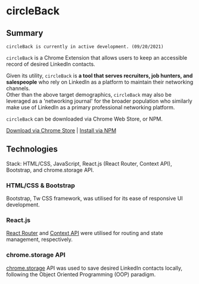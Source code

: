 # circleBack

## Summary

`circleBack is currently in active development. (09/20/2021)`

`circleBack` is a Chrome Extension that allows users to keep an accessible record of desired LinkedIn contacts.

Given its utility, `circleBack` is **a tool that serves recruiters, job hunters, and salespeople** who rely on LinkedIn as a platform to maintain their networking channels.\
Other than the above target demographics, `circleBack` may also be leveraged as a 'networking journal' for the broader population who similarly make use of LinkedIn as a primary professional networking platform.

`circleBack` can be downloaded via Chrome Web Store, or NPM.

[Download via Chrome Store](https://chrome.google.com/webstore/category/extensions) | [Install via NPM](https://www.npmjs.com/search?q=circleback)

## Technologies
Stack: HTML/CSS, JavaScript, React.js (React Router, Context API), Bootstrap, and chrome.storage API.

### HTML/CSS & Bootstrap

Bootstrap, Tw CSS framework, was utilised for its ease of responsive UI development.

### React.js

[React Router](https://reactrouter.com/web/api/Router) and [Context API](https://github.com/jinyoungch0i/react-context) were utilised for routing and state management, respectively.

### chrome.storage API

[chrome.storage](https://developer.chrome.com/docs/extensions/reference/storage/) API was used to save desired LinkedIn contacts locally, following the Object Oriented Programming (OOP) paradigm.
